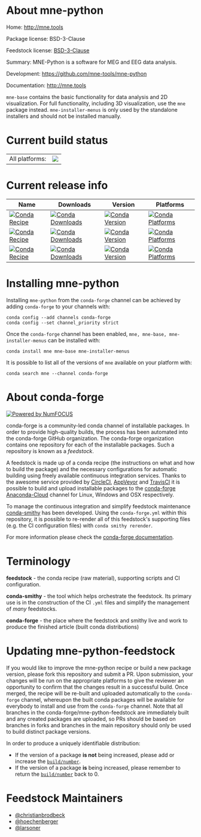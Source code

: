 About mne-python
================

Home: http://mne.tools

Package license: BSD-3-Clause

Feedstock license: [BSD-3-Clause](https://github.com/conda-forge/mne-feedstock/blob/master/LICENSE.txt)

Summary: MNE-Python is a software for MEG and EEG data analysis.

Development: https://github.com/mne-tools/mne-python

Documentation: http://mne.tools

`mne-base` contains the basic functionality for data analysis and 2D
visualization. For full functionality, including 3D visualization,
use the `mne` package instead. `mne-installer-menus` is only used by the
standalone installers and should not be installed manually.


Current build status
====================


<table><tr><td>All platforms:</td>
    <td>
      <a href="https://dev.azure.com/conda-forge/feedstock-builds/_build/latest?definitionId=3106&branchName=master">
        <img src="https://dev.azure.com/conda-forge/feedstock-builds/_apis/build/status/mne-feedstock?branchName=master">
      </a>
    </td>
  </tr>
</table>

Current release info
====================

| Name | Downloads | Version | Platforms |
| --- | --- | --- | --- |
| [![Conda Recipe](https://img.shields.io/badge/recipe-mne-green.svg)](https://anaconda.org/conda-forge/mne) | [![Conda Downloads](https://img.shields.io/conda/dn/conda-forge/mne.svg)](https://anaconda.org/conda-forge/mne) | [![Conda Version](https://img.shields.io/conda/vn/conda-forge/mne.svg)](https://anaconda.org/conda-forge/mne) | [![Conda Platforms](https://img.shields.io/conda/pn/conda-forge/mne.svg)](https://anaconda.org/conda-forge/mne) |
| [![Conda Recipe](https://img.shields.io/badge/recipe-mne--base-green.svg)](https://anaconda.org/conda-forge/mne-base) | [![Conda Downloads](https://img.shields.io/conda/dn/conda-forge/mne-base.svg)](https://anaconda.org/conda-forge/mne-base) | [![Conda Version](https://img.shields.io/conda/vn/conda-forge/mne-base.svg)](https://anaconda.org/conda-forge/mne-base) | [![Conda Platforms](https://img.shields.io/conda/pn/conda-forge/mne-base.svg)](https://anaconda.org/conda-forge/mne-base) |
| [![Conda Recipe](https://img.shields.io/badge/recipe-mne--installer--menus-green.svg)](https://anaconda.org/conda-forge/mne-installer-menus) | [![Conda Downloads](https://img.shields.io/conda/dn/conda-forge/mne-installer-menus.svg)](https://anaconda.org/conda-forge/mne-installer-menus) | [![Conda Version](https://img.shields.io/conda/vn/conda-forge/mne-installer-menus.svg)](https://anaconda.org/conda-forge/mne-installer-menus) | [![Conda Platforms](https://img.shields.io/conda/pn/conda-forge/mne-installer-menus.svg)](https://anaconda.org/conda-forge/mne-installer-menus) |

Installing mne-python
=====================

Installing `mne-python` from the `conda-forge` channel can be achieved by adding `conda-forge` to your channels with:

```
conda config --add channels conda-forge
conda config --set channel_priority strict
```

Once the `conda-forge` channel has been enabled, `mne, mne-base, mne-installer-menus` can be installed with:

```
conda install mne mne-base mne-installer-menus
```

It is possible to list all of the versions of `mne` available on your platform with:

```
conda search mne --channel conda-forge
```


About conda-forge
=================

[![Powered by
NumFOCUS](https://img.shields.io/badge/powered%20by-NumFOCUS-orange.svg?style=flat&colorA=E1523D&colorB=007D8A)](https://numfocus.org)

conda-forge is a community-led conda channel of installable packages.
In order to provide high-quality builds, the process has been automated into the
conda-forge GitHub organization. The conda-forge organization contains one repository
for each of the installable packages. Such a repository is known as a *feedstock*.

A feedstock is made up of a conda recipe (the instructions on what and how to build
the package) and the necessary configurations for automatic building using freely
available continuous integration services. Thanks to the awesome service provided by
[CircleCI](https://circleci.com/), [AppVeyor](https://www.appveyor.com/)
and [TravisCI](https://travis-ci.com/) it is possible to build and upload installable
packages to the [conda-forge](https://anaconda.org/conda-forge)
[Anaconda-Cloud](https://anaconda.org/) channel for Linux, Windows and OSX respectively.

To manage the continuous integration and simplify feedstock maintenance
[conda-smithy](https://github.com/conda-forge/conda-smithy) has been developed.
Using the ``conda-forge.yml`` within this repository, it is possible to re-render all of
this feedstock's supporting files (e.g. the CI configuration files) with ``conda smithy rerender``.

For more information please check the [conda-forge documentation](https://conda-forge.org/docs/).

Terminology
===========

**feedstock** - the conda recipe (raw material), supporting scripts and CI configuration.

**conda-smithy** - the tool which helps orchestrate the feedstock.
                   Its primary use is in the construction of the CI ``.yml`` files
                   and simplify the management of *many* feedstocks.

**conda-forge** - the place where the feedstock and smithy live and work to
                  produce the finished article (built conda distributions)


Updating mne-python-feedstock
=============================

If you would like to improve the mne-python recipe or build a new
package version, please fork this repository and submit a PR. Upon submission,
your changes will be run on the appropriate platforms to give the reviewer an
opportunity to confirm that the changes result in a successful build. Once
merged, the recipe will be re-built and uploaded automatically to the
`conda-forge` channel, whereupon the built conda packages will be available for
everybody to install and use from the `conda-forge` channel.
Note that all branches in the conda-forge/mne-python-feedstock are
immediately built and any created packages are uploaded, so PRs should be based
on branches in forks and branches in the main repository should only be used to
build distinct package versions.

In order to produce a uniquely identifiable distribution:
 * If the version of a package **is not** being increased, please add or increase
   the [``build/number``](https://docs.conda.io/projects/conda-build/en/latest/resources/define-metadata.html#build-number-and-string).
 * If the version of a package **is** being increased, please remember to return
   the [``build/number``](https://docs.conda.io/projects/conda-build/en/latest/resources/define-metadata.html#build-number-and-string)
   back to 0.

Feedstock Maintainers
=====================

* [@christianbrodbeck](https://github.com/christianbrodbeck/)
* [@hoechenberger](https://github.com/hoechenberger/)
* [@larsoner](https://github.com/larsoner/)

